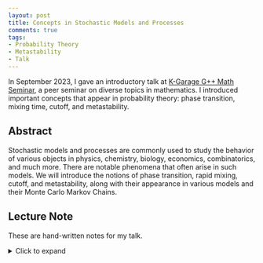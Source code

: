 ```yaml
---
layout: post
title: Concepts in Stochastic Models and Processes
comments: true
tags: 
- Probability Theory
- Metastability
- Talk
---
```


In September 2023, I gave an introductory talk at [K-Garage G++ Math Seminar](https://sites.google.com/view/math-seminar), a peer seminar on diverse topics in mathematics. I introduced important concepts that appear in probability theory: phase transition, mixing time, cutoff, and metastability.


## Abstract
Stochastic models and processes are commonly used to study the behavior of various objects in physics, chemistry, biology, economics, combinatorics, and much more. There are notable phenomena that often arise in such models. We will introduce the notions of phase transition, rapid mixing, cutoff, and metastability, along with their appearance in various models and their Monte Carlo Markov Chains.


## Lecture Note
These are hand-written notes for my talk. 
<details>
<summary>Click to expand</summary>
<object data="/assets/2023-10-06-concepts-in-stochastic-models-and-processes/Note_20230910.pdf" width="700" height="1000" type='application/pdf'></object>
</details>